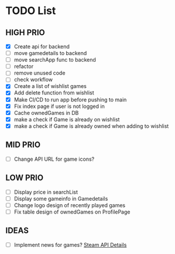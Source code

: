 ﻿# TODO List

## HIGH PRIO
- [X] Create api for backend
- [ ] move gamedetails to backend
- [ ] move searchApp func to backend
- [ ] refactor
- [ ] remove unused code
- [ ] check workflow
- [X] Create a list of wishlist games
- [X] Add delete function from wishlist
- [X] Make CI/CD to run app before pushing to main
- [X] Fix index page if user is not logged in
- [X] Cache ownedGames in DB
- [X] make a check if Game is already on wishlist
- [X] make a check if Game is already owned when adding to wishlist
## MID PRIO
- [ ] Change API URL for game icons?

## LOW PRIO
- [ ] Display price in searchList
- [ ] Display some gameinfo in Gamedetails
- [ ] Change logo design of recently played games
- [ ] Fix table design of ownedGames on ProfilePage

## IDEAS
- [ ] Implement news for games? [Steam API Details](https://github.com/Revadike/InternalSteamWebAPI/wiki/Get-App-Details)
